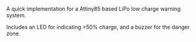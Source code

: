 A quick implementation for a Attiny85 based LiPo low charge warning system.

Includes an LED for indicating >50% charge, and a buzzer for the danger zone.